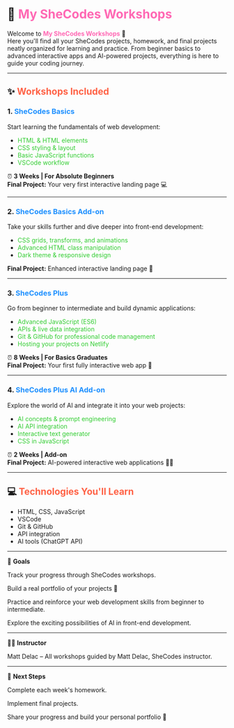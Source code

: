 # 🌸 <span style="color:#FF69B4;">My SheCodes Workshops</span>

Welcome to **<span style="color:#FF69B4;">My SheCodes Workshops</span>** 💖  
Here you'll find all your SheCodes projects, homework, and final projects neatly organized for learning and practice. From beginner basics to advanced interactive apps and AI-powered projects, everything is here to guide your coding journey.

---

## ✨ <span style="color:#FF6347;">Workshops Included</span>

### 1. <span style="color:#1E90FF;">SheCodes Basics</span>
Start learning the fundamentals of web development:
- <span style="color:#32CD32;">HTML & HTML elements</span>
- <span style="color:#32CD32;">CSS styling & layout</span>
- <span style="color:#32CD32;">Basic JavaScript functions</span>
- <span style="color:#32CD32;">VSCode workflow</span>

⏰ **3 Weeks | For Absolute Beginners**  
**Final Project:** Your very first interactive landing page 💻

---

### 2. <span style="color:#1E90FF;">SheCodes Basics Add-on</span>
Take your skills further and dive deeper into front-end development:
- <span style="color:#32CD32;">CSS grids, transforms, and animations</span>
- <span style="color:#32CD32;">Advanced HTML class manipulation</span>
- <span style="color:#32CD32;">Dark theme & responsive design</span>

**Final Project:** Enhanced interactive landing page 🌈

---

### 3. <span style="color:#1E90FF;">SheCodes Plus</span>
Go from beginner to intermediate and build dynamic applications:
- <span style="color:#32CD32;">Advanced JavaScript (ES6)</span>
- <span style="color:#32CD32;">APIs & live data integration</span>
- <span style="color:#32CD32;">Git & GitHub for professional code management</span>
- <span style="color:#32CD32;">Hosting your projects on Netlify</span>

⏰ **8 Weeks | For Basics Graduates**  
**Final Project:** Your first fully interactive web app 🚀

---

### 4. <span style="color:#1E90FF;">SheCodes Plus AI Add-on</span>
Explore the world of AI and integrate it into your web projects:
- <span style="color:#32CD32;">AI concepts & prompt engineering</span>
- <span style="color:#32CD32;">AI API integration</span>
- <span style="color:#32CD32;">Interactive text generator</span>
- <span style="color:#32CD32;">CSS in JavaScript</span>

⏰ **2 Weeks | Add-on**  
**Final Project:** AI-powered interactive web applications 🤖💡

---

## 💻 <span style="color:#FF6347;">Technologies You'll Learn</span>
- HTML, CSS, JavaScript  
- VSCode  
- Git & GitHub  
- API integration  
- AI tools (ChatGPT API)

---

🎯 **Goals**

Track your progress through SheCodes workshops.  

Build a real portfolio of your projects 💖  

Practice and reinforce your web development skills from beginner to intermediate.  

Explore the exciting possibilities of AI in front-end development.

---

👩‍🏫 **Instructor**

Matt Delac – All workshops guided by Matt Delac, SheCodes instructor.

---

🚀 **Next Steps**

Complete each week's homework.  

Implement final projects.  

Share your progress and build your personal portfolio 🌟


